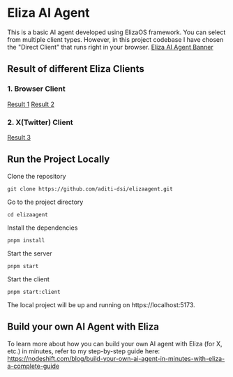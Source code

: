 # Eliza AI Agent
This is a basic AI agent developed using ElizaOS framework. You can select from multiple client types. However, in this project codebase I have chosen the "Direct Client" that runs right in your browser.
[Eliza AI Agent Banner](./banner.png)


## Result of different Eliza Clients
### 1. Browser Client
[Result 1](./result1.png)
[Result 2](./result2.png)

### 2. X(Twitter) Client
[Result 3](./result3.png)

## Run the Project Locally
Clone the repository
```shell
git clone https://github.com/aditi-dsi/elizaagent.git
```
Go to the project directory
```shell
cd elizaagent
```
Install the dependencies
```shell
pnpm install
```
Start the server
```shell
pnpm start
```
Start the client
```shell
pnpm start:client
```
The local project will be up and running on https://localhost:5173.

## Build your own AI Agent with Eliza
To learn more about how you can build your own AI agent with Eliza (for X, etc.) in minutes, refer to my step-by-step guide here: https://nodeshift.com/blog/build-your-own-ai-agent-in-minutes-with-eliza-a-complete-guide